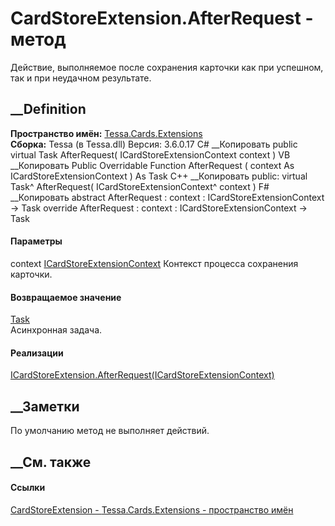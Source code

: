 # CardStoreExtension.AfterRequest - метод
Действие, выполняемое после сохранения карточки как при успешном, так и при
неудачном результате.
##  __Definition
 **Пространство имён:** [Tessa.Cards.Extensions](N_Tessa_Cards_Extensions.htm)  
 **Сборка:** Tessa (в Tessa.dll) Версия: 3.6.0.17
C# __Копировать
     public virtual Task AfterRequest(
    	ICardStoreExtensionContext context
    )
VB __Копировать
     Public Overridable Function AfterRequest ( 
    	context As ICardStoreExtensionContext
    ) As Task
C++ __Копировать
     public:
    virtual Task^ AfterRequest(
    	ICardStoreExtensionContext^ context
    )
F# __Копировать
     abstract AfterRequest : 
            context : ICardStoreExtensionContext -> Task 
    override AfterRequest : 
            context : ICardStoreExtensionContext -> Task 
#### Параметры
context
[ICardStoreExtensionContext](T_Tessa_Cards_Extensions_ICardStoreExtensionContext.htm)
    Контекст процесса сохранения карточки.
#### Возвращаемое значение
[Task](https://learn.microsoft.com/dotnet/api/system.threading.tasks.task)  
Асинхронная задача.
#### Реализации
[ICardStoreExtension.AfterRequest(ICardStoreExtensionContext)](M_Tessa_Cards_Extensions_ICardStoreExtension_AfterRequest.htm)  
##  __Заметки
По умолчанию метод не выполняет действий.
##  __См. также
#### Ссылки
[CardStoreExtension - ](T_Tessa_Cards_Extensions_CardStoreExtension.htm)
[Tessa.Cards.Extensions - пространство имён](N_Tessa_Cards_Extensions.htm)
